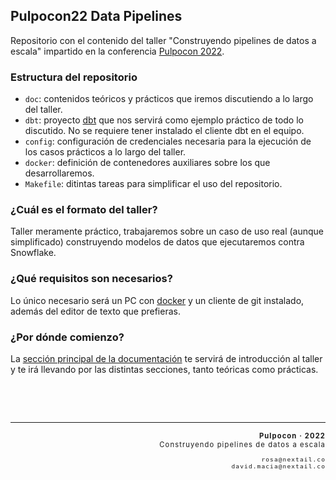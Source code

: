 ## Pulpocon22 Data Pipelines

Repositorio con el contenido del taller "Construyendo pipelines de datos a escala" impartido en la conferencia [Pulpocon 2022](https://pulpocon.es/#home).


### Estructura del repositorio

- `doc`: contenidos teóricos y prácticos que iremos discutiendo a lo largo del taller.
- `dbt`: proyecto [dbt](https://www.getdbt.com/) que nos servirá como ejemplo práctico de todo lo discutido. No se requiere tener instalado el cliente dbt en el equipo.
- `config`: configuración de credenciales necesaria para la ejecución de los casos prácticos a lo largo del taller.
- `docker`: definición de contenedores auxiliares sobre los que desarrollaremos.
- `Makefile`: ditintas tareas para simplificar el uso del repositorio.


### ¿Cuál es el formato del taller?
Taller meramente práctico, trabajaremos sobre un caso de uso real (aunque simplificado) construyendo modelos de datos que ejecutaremos contra Snowflake.
### ¿Qué requisitos son necesarios?
Lo único necesario será un PC con [docker](https://docs.docker.com/get-docker/) y un cliente de git instalado, además del editor de texto que prefieras.

### ¿Por dónde comienzo?
La [sección principal de la documentación](doc/README.md) te servirá de introducción al taller y te irá llevando por las distintas secciones, tanto teóricas como prácticas.


<!-- footer -->
<p>&nbsp;</p>
<p>&nbsp;</p>
<hr/>
<div style="font-size: 0.8em; letter-spacing: 0.1em;"> 
  <p align="right"><strong>Pulpocon · 2022</strong><br/>Construyendo pipelines de datos a escala</p>
  <p align="right"><code>rosa@nextail.co</code><br/><code>david.macia@nextail.co</code></p>
</div>